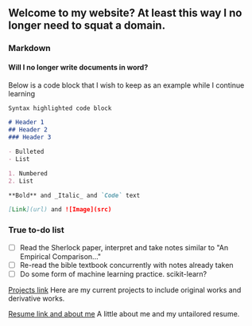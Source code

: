 ## Welcome to my website? At least this way I no longer need to squat a domain.

### Markdown
#### Will I no longer write documents in word?

Below is a code block that I wish to keep as an example while I continue learning
```markdown
Syntax highlighted code block

# Header 1
## Header 2
### Header 3

- Bulleted
- List

1. Numbered
2. List

**Bold** and _Italic_ and `Code` text

[Link](url) and ![Image](src)
```

### True to-do list
- [ ] Read the Sherlock paper, interpret and take notes similar to "An Empirical Comparison..."
- [ ] Re-read the bible textbook concurrently with notes already taken
- [ ] Do some form of machine learning practice. scikit-learn?

[Projects link](Projects/index.md)
Here are my current projects to include original works and derivative works.

[Resume link and about me](Resume/index.md)
A little about me and my untailored resume.
